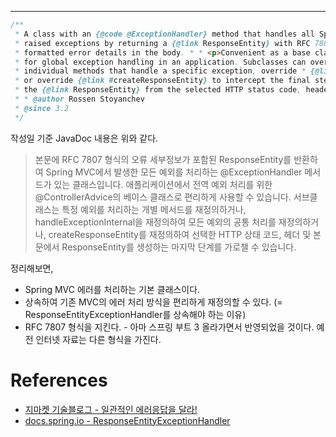 - - -

```java
/**  
 * A class with an {@code @ExceptionHandler} method that handles all Spring MVC  
 * raised exceptions by returning a {@link ResponseEntity} with RFC 7807  
 * formatted error details in the body. * * <p>Convenient as a base class of an {@link ControllerAdvice @ControllerAdvice}  
 * for global exception handling in an application. Subclasses can override  
 * individual methods that handle a specific exception, override * {@link #handleExceptionInternal} to override common handling of all exceptions,  
 * or override {@link #createResponseEntity} to intercept the final step of creating  
 * the {@link ResponseEntity} from the selected HTTP status code, headers, and body.  
 * * @author Rossen Stoyanchev  
 * @since 3.2  
 */
```
작성일 기준 JavaDoc 내용은 위와 같다.

> 본문에 RFC 7807 형식의 오류 세부정보가 포함된 ResponseEntity를 반환하여 Spring MVC에서 발생한 모든 예외를 처리하는 @ExceptionHandler 메서드가 있는 클래스입니다. 
> 애플리케이션에서 전역 예외 처리를 위한 @ControllerAdvice의 베이스 클래스로 편리하게 사용할 수 있습니다. 서브클래스는 특정 예외를 처리하는 개별 메서드를 재정의하거나, handleExceptionInternal을 재정의하여 모든 예외의 공통 처리를 재정의하거나, createResponseEntity를 재정의하여 선택한 HTTP 상태 코드, 헤더 및 본문에서 ResponseEntity를 생성하는 마지막 단계를 가로챌 수 있습니다.

정리해보면,
- Spring MVC 에러를 처리하는 기본 클래스이다.
- 상속하여 기존 MVC의 에러 처리 방식을 편리하게 재정의할 수 있다. (= ResponseEntityExceptionHandler를 상속해야 하는 이유)
- RFC 7807 형식을 지킨다. - 아마 스프링 부트 3 올라가면서 반영되었을 것이다. 예전 인터넷 자료는 다른 형식을 가진다.

# References
- [지마켓 기술블로그 - 일관적인 에러응답을 달라!](https://dev.gmarket.com/83)
- [docs.spring.io - ResponseEntityExceptionHandler](https://docs.spring.io/spring-framework/docs/current/javadoc-api/org/springframework/web/servlet/mvc/method/annotation/ResponseEntityExceptionHandler.html)

